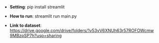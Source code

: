 - **Setting**: pip install streamlit
- **How to run**: streamlit run main.py

- **Link to dataset**: https://drive.google.com/drive/folders/1v53vV6XNUh63r57ROFOWcmw9MBzpSP7h?usp=sharing